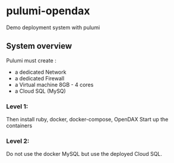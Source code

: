# pulumi-opendax
Demo deployment system with pulumi

## System overview

Pulumi must create :
 * a dedicated Network
 * a dedicated Firewall
 * a Virtual machine 8GB - 4 cores
 * a Cloud SQL (MySQ)
 
### Level 1:

Then install ruby, docker, docker-compose, OpenDAX
Start up the containers

### Level 2:

Do not use the docker MySQL but use the deployed Cloud SQL.
